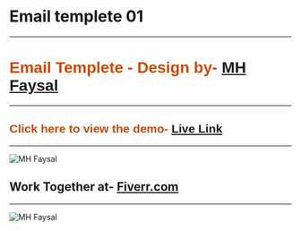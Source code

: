 <h1>Email templete 01</h1><hr>

<h1 style="color: #c74a07; font-family: sans-serif;">Email Templete - Design by- <a href="https://mhfaysal.com/" target="_blank">MH Faysal</a></h1> <hr>

<h2 style="color: #c74a07; font-family: sans-serif;">Click here to view the demo- <a href="https://mhfaysal124.github.io/email_templete_04" target="_blank">Live Link</a></h2><hr>

<img src="https://i.postimg.cc/CLfxV5wH/Create-a-Pardot-Email-Template-Example-Screenshot.jpg" alt="MH Faysal">

<h2>Work Together at- <a href="https://www.fiverr.com/mehedihasan466?up_rollout=true">Fiverr.com</a></h2><hr>

<img src="https://prnt.sc/8yYfw_tHoZj9" alt="MH Faysal">

